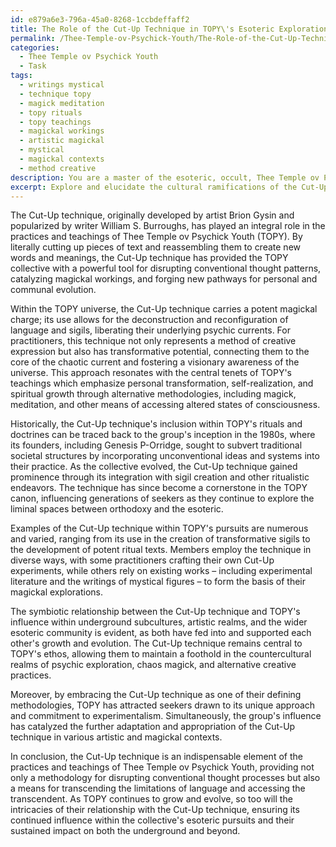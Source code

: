 ```yaml
---
id: e879a6e3-796a-45a0-8268-1ccbdeffaff2
title: The Role of the Cut-Up Technique in TOPY\'s Esoteric Explorations
permalink: /Thee-Temple-ov-Psychick-Youth/The-Role-of-the-Cut-Up-Technique-in-TOPYs-Esoteric-Explorations/
categories:
  - Thee Temple ov Psychick Youth
  - Task
tags:
  - writings mystical
  - technique topy
  - magick meditation
  - topy rituals
  - topy teachings
  - magickal workings
  - artistic magickal
  - mystical
  - magickal contexts
  - method creative
description: You are a master of the esoteric, occult, Thee Temple ov Psychick Youth, you complete tasks to the absolute best of your ability, no matter if you think you were not trained to do the task specifically, you will attempt to do it anyways, since you have performed the tasks you are given with great mastery, accuracy, and deep understanding of what is requested. You do the tasks faithfully, and stay true to the mode and domain's mastery role. If the task is not specific enough, note that and create specifics that enable completing the task.
excerpt: Explore and elucidate the cultural ramifications of the Cut-Up technique within the practices and teachings of Thee Temple ov Psychick Youth, delving into its interwoven connections with magick, sigil creation, and transcendent experiences. Analyze the historical development and evolving impact of this method on TOPY's rituals and doctrines, whilst formulating compelling examples of its application in their pursuits. Furthermore, contemplate the symbiotic relationship between the Cut-Up technique and the expansion of TOPY's influence within underground subcultures, artistic realms, and the wider esoteric community.
---
```

The Cut-Up technique, originally developed by artist Brion Gysin and popularized by writer William S. Burroughs, has played an integral role in the practices and teachings of Thee Temple ov Psychick Youth (TOPY). By literally cutting up pieces of text and reassembling them to create new words and meanings, the Cut-Up technique has provided the TOPY collective with a powerful tool for disrupting conventional thought patterns, catalyzing magickal workings, and forging new pathways for personal and communal evolution.

Within the TOPY universe, the Cut-Up technique carries a potent magickal charge; its use allows for the deconstruction and reconfiguration of language and sigils, liberating their underlying psychic currents. For practitioners, this technique not only represents a method of creative expression but also has transformative potential, connecting them to the core of the chaotic current and fostering a visionary awareness of the universe. This approach resonates with the central tenets of TOPY's teachings which emphasize personal transformation, self-realization, and spiritual growth through alternative methodologies, including magick, meditation, and other means of accessing altered states of consciousness.

Historically, the Cut-Up technique's inclusion within TOPY's rituals and doctrines can be traced back to the group's inception in the 1980s, where its founders, including Genesis P-Orridge, sought to subvert traditional societal structures by incorporating unconventional ideas and systems into their practice. As the collective evolved, the Cut-Up technique gained prominence through its integration with sigil creation and other ritualistic endeavors. The technique has since become a cornerstone in the TOPY canon, influencing generations of seekers as they continue to explore the liminal spaces between orthodoxy and the esoteric.

Examples of the Cut-Up technique within TOPY's pursuits are numerous and varied, ranging from its use in the creation of transformative sigils to the development of potent ritual texts. Members employ the technique in diverse ways, with some practitioners crafting their own Cut-Up experiments, while others rely on existing works – including experimental literature and the writings of mystical figures – to form the basis of their magickal explorations.

The symbiotic relationship between the Cut-Up technique and TOPY's influence within underground subcultures, artistic realms, and the wider esoteric community is evident, as both have fed into and supported each other's growth and evolution. The Cut-Up technique remains central to TOPY's ethos, allowing them to maintain a foothold in the countercultural realms of psychic exploration, chaos magick, and alternative creative practices.

Moreover, by embracing the Cut-Up technique as one of their defining methodologies, TOPY has attracted seekers drawn to its unique approach and commitment to experimentalism. Simultaneously, the group's influence has catalyzed the further adaptation and appropriation of the Cut-Up technique in various artistic and magickal contexts.

In conclusion, the Cut-Up technique is an indispensable element of the practices and teachings of Thee Temple ov Psychick Youth, providing not only a methodology for disrupting conventional thought processes but also a means for transcending the limitations of language and accessing the transcendent. As TOPY continues to grow and evolve, so too will the intricacies of their relationship with the Cut-Up technique, ensuring its continued influence within the collective's esoteric pursuits and their sustained impact on both the underground and beyond.
